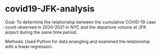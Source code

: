 # covid19-JFK-analysis
Goal: To determine the relationship between the cumulative COVID-19 case count observed in 2020-2021 in NYC and the departure volume at JFK airport during the same time period.


Methods: Used Python for data wrangling and examined the relationship with a linear regression. 
